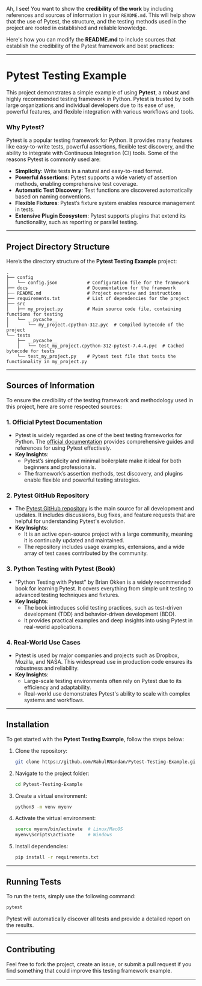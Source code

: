 Ah, I see! You want to show the **credibility of the work** by including references and sources of information in your `README.md`. This will help show that the use of Pytest, the structure, and the testing methods used in the project are rooted in established and reliable knowledge.

Here's how you can modify the **README.md** to include sources that establish the credibility of the Pytest framework and best practices:

---

# Pytest Testing Example

This project demonstrates a simple example of using **Pytest**, a robust and highly recommended testing framework in Python. Pytest is trusted by both large organizations and individual developers due to its ease of use, powerful features, and flexible integration with various workflows and tools.

### Why Pytest?
Pytest is a popular testing framework for Python. It provides many features like easy-to-write tests, powerful assertions, flexible test discovery, and the ability to integrate with Continuous Integration (CI) tools. Some of the reasons Pytest is commonly used are:

- **Simplicity**: Write tests in a natural and easy-to-read format.
- **Powerful Assertions**: Pytest supports a wide variety of assertion methods, enabling comprehensive test coverage.
- **Automatic Test Discovery**: Test functions are discovered automatically based on naming conventions.
- **Flexible Fixtures**: Pytest’s fixture system enables resource management in tests.
- **Extensive Plugin Ecosystem**: Pytest supports plugins that extend its functionality, such as reporting or parallel testing.

---

## Project Directory Structure

Here’s the directory structure of the **Pytest Testing Example** project:

```
.
├── config
│   └── config.json           # Configuration file for the framework
├── docs                      # Documentation for the framework
├── README.md                 # Project overview and instructions
├── requirements.txt          # List of dependencies for the project
├── src
│   ├── my_project.py         # Main source code file, containing functions for testing
│   └── __pycache__
│       └── my_project.cpython-312.pyc  # Compiled bytecode of the project
└── tests
    ├── __pycache__
    │   └── test_my_project.cpython-312-pytest-7.4.4.pyc  # Cached bytecode for tests
    └── test_my_project.py    # Pytest test file that tests the functionality in my_project.py
```

---

## Sources of Information

To ensure the credibility of the testing framework and methodology used in this project, here are some respected sources:

### 1. **Official Pytest Documentation**
   - Pytest is widely regarded as one of the best testing frameworks for Python. The [official documentation](https://docs.pytest.org/en/stable/) provides comprehensive guides and references for using Pytest effectively.
   - **Key Insights**:
     - Pytest’s simplicity and minimal boilerplate make it ideal for both beginners and professionals.
     - The framework’s assertion methods, test discovery, and plugins enable flexible and powerful testing strategies.

### 2. **Pytest GitHub Repository**
   - The [Pytest GitHub repository](https://github.com/pytest-dev/pytest) is the main source for all development and updates. It includes discussions, bug fixes, and feature requests that are helpful for understanding Pytest's evolution.
   - **Key Insights**:
     - It is an active open-source project with a large community, meaning it is continually updated and maintained.
     - The repository includes usage examples, extensions, and a wide array of test cases contributed by the community.

### 3. **Python Testing with Pytest (Book)**
   - "Python Testing with Pytest" by Brian Okken is a widely recommended book for learning Pytest. It covers everything from simple unit testing to advanced testing techniques and fixtures.
   - **Key Insights**:
     - The book introduces solid testing practices, such as test-driven development (TDD) and behavior-driven development (BDD).
     - It provides practical examples and deep insights into using Pytest in real-world applications.

### 4. **Real-World Use Cases**
   - Pytest is used by major companies and projects such as Dropbox, Mozilla, and NASA. This widespread use in production code ensures its robustness and reliability.
   - **Key Insights**:
     - Large-scale testing environments often rely on Pytest due to its efficiency and adaptability.
     - Real-world use demonstrates Pytest's ability to scale with complex systems and workflows.

---

## Installation

To get started with the **Pytest Testing Example**, follow the steps below:

1. Clone the repository:
    ```bash
    git clone https://github.com/RahulRNandan/Pytest-Testing-Example.git
    ```

2. Navigate to the project folder:
    ```bash
    cd Pytest-Testing-Example
    ```

3. Create a virtual environment:
    ```bash
    python3 -m venv myenv
    ```

4. Activate the virtual environment:
    ```bash
    source myenv/bin/activate  # Linux/MacOS
    myenv\Scripts\activate     # Windows
    ```

5. Install dependencies:
    ```bash
    pip install -r requirements.txt
    ```

---

## Running Tests

To run the tests, simply use the following command:

```bash
pytest
```

Pytest will automatically discover all tests and provide a detailed report on the results.

---

## Contributing

Feel free to fork the project, create an issue, or submit a pull request if you find something that could improve this testing framework example.

---
